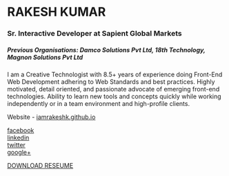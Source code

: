 # RAKESH KUMAR
### Sr. Interactive Developer at Sapient Global Markets
##### Previous Organisations: Damco Solutions Pvt Ltd, 18th Technology, Magnon Solutions Pvt Ltd

I am a Creative Technologist with 8.5+ years of experience doing Front-End Web Development adhering to Web Standards and best practices. Highly motivated, detail oriented, and passionate advocate of emerging front-end technologies. Ability to learn new tools and concepts quickly while working independently or in a team environment and high-profile clients.

Website - [iamrakeshk.github.io](https://iamrakeshk.github.io/)

[facebook](https://www.facebook.com/maarkup/)<br>
[linkedin](https://www.linkedin.com/in/rakeshpersonal/)<br>
[twitter](https://twitter.com/maarkup)<br>
[google+](https://plus.google.com/+RakeshKumar-ui-developer)

[DOWNLOAD RESEUME](https://docs.google.com/file/d/0B_BceP9CbirvMHpWNVAtcWk2MkU/view)